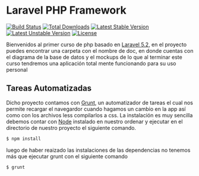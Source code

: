 # Laravel PHP Framework

[![Build Status](https://travis-ci.org/laravel/framework.svg)](https://travis-ci.org/laravel/framework)
[![Total Downloads](https://poser.pugx.org/laravel/framework/d/total.svg)](https://packagist.org/packages/laravel/framework)
[![Latest Stable Version](https://poser.pugx.org/laravel/framework/v/stable.svg)](https://packagist.org/packages/laravel/framework)
[![Latest Unstable Version](https://poser.pugx.org/laravel/framework/v/unstable.svg)](https://packagist.org/packages/laravel/framework)
[![License](https://poser.pugx.org/laravel/framework/license.svg)](https://packagist.org/packages/laravel/framework)

Bienvenidos al primer curso de php basado en [Laravel 5.2](https://laravel.com/docs/5.2/), en el proyecto puedes encontrar una carpeta con el nombre de doc, en donde cuentas con el diagrama de la base de datos y el mockups de lo que al terminar este curso tendremos una aplicación total mente funcionando para su uso personal

## Tareas Automatizadas

Dicho proyecto contamos con [Grunt](http://gruntjs.com/), un automatizador de tareas el cual nos permite recargar el navegardor cuando hagamos un cambio en la app así como con los archivos less compilarlos a css. La instalación es muy sencilla debemos contar con [Node](https://nodejs.org/en/) instalado en nuestro ordenar y ejecutar en el directorio de nuestro proyecto el siguiente comando.

```sh
$ npm install 
```
luego de haber reaizado las instalaciones de las dependencias no tenemos más que ejecutar grunt con el siguiente comando 

```sh
$ grunt
```


